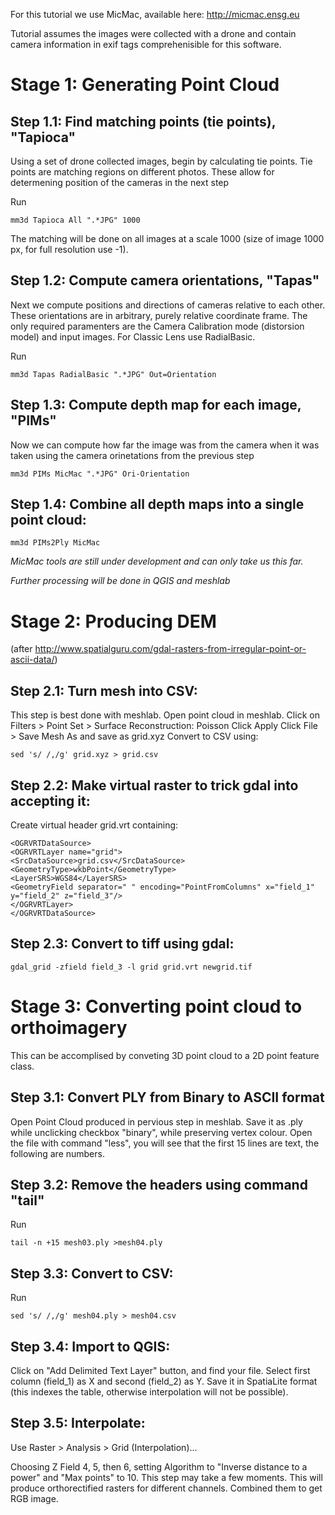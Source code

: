 For this tutorial we use MicMac, available here: http://micmac.ensg.eu

Tutorial assumes the images were collected with a drone and contain 
camera information in exif tags comprehenisible for this software.

# Stage 1: Generating Point Cloud

## Step 1.1: Find matching points (tie points), "Tapioca"
Using a set of drone collected images, begin by calculating tie points.
Tie points are matching regions on different photos. 
These allow for determening position of the cameras in the next step

Run

    mm3d Tapioca All ".*JPG" 1000

The matching will be done on all images at a scale 1000 (size of image 1000 px, for full resolution use -1). 

## Step 1.2: Compute camera orientations, "Tapas"
Next we compute positions and directions of cameras relative to each other.
These orientations are in arbitrary, purely relative coordinate frame.
The only required paramenters are the Camera Calibration mode (distorsion model) and input images.
For Classic Lens use RadialBasic.

Run

    mm3d Tapas RadialBasic ".*JPG" Out=Orientation

## Step 1.3: Compute depth map for each image, "PIMs"
Now we can compute how far the image was from the camera when it was taken using the
camera orinetations from the previous step

    mm3d PIMs MicMac ".*JPG" Ori-Orientation
    
## Step 1.4: Combine all depth maps into a single point cloud:

    mm3d PIMs2Ply MicMac

_MicMac tools are still under development and can only take us this far._

_Further processing will be done in QGIS and meshlab_

# Stage 2: Producing DEM 
(after http://www.spatialguru.com/gdal-rasters-from-irregular-point-or-ascii-data/)

## Step 2.1: Turn mesh into CSV:
This step is best done with meshlab.
Open point cloud in meshlab.
Click on Filters > Point Set > Surface Reconstruction: Poisson
Click Apply
Click File > Save Mesh As
and save as grid.xyz
Convert to CSV using:

    sed 's/ /,/g' grid.xyz > grid.csv

## Step 2.2: Make virtual raster to trick gdal into accepting it:
Create virtual header grid.vrt containing:
    
    <OGRVRTDataSource>
    <OGRVRTLayer name="grid">
    <SrcDataSource>grid.csv</SrcDataSource>
    <GeometryType>wkbPoint</GeometryType>
    <LayerSRS>WGS84</LayerSRS>
    <GeometryField separator=" " encoding="PointFromColumns" x="field_1" y="field_2" z="field_3"/>
    </OGRVRTLayer>
    </OGRVRTDataSource>

## Step 2.3: Convert to tiff using gdal:

    gdal_grid -zfield field_3 -l grid grid.vrt newgrid.tif

# Stage 3: Converting point cloud to orthoimagery
This can be accomplised by conveting 3D point cloud to a 2D point feature class.

## Step 3.1: Convert PLY from Binary to ASCII format
Open Point Cloud produced in pervious step in meshlab.
Save it as .ply while unclicking checkbox "binary", while preserving vertex colour.
Open the file with command "less", you will see that the first 15 lines are text, the following are numbers. 

## Step 3.2: Remove the headers using command "tail"
Run

    tail -n +15 mesh03.ply >mesh04.ply

## Step 3.3: Convert to CSV:
Run

    sed 's/ /,/g' mesh04.ply > mesh04.csv
    
## Step 3.4: Import to QGIS:

Click on "Add Delimited Text Layer" button, and find your file.
Select first column (field_1) as X and second (field_2) as Y.
Save it in SpatiaLite format (this indexes the table, otherwise interpolation will not be possible).

## Step 3.5: Interpolate:
Use Raster > Analysis > Grid (Interpolation)...

Choosing Z Field 4, 5, then 6, setting Algorithm to "Inverse distance to a power" and "Max points" to 10.
This step may take a few moments. This will produce orthorectified rasters for different channels. 
Combined them to get RGB image.


